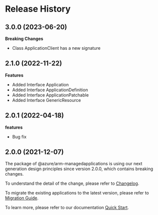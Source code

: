 # Release History
    
## 3.0.0 (2023-06-20)
    
**Breaking Changes**

  - Class ApplicationClient has a new signature
    
    
## 2.1.0 (2022-11-22)
    
**Features**

  - Added Interface Application
  - Added Interface ApplicationDefinition
  - Added Interface ApplicationPatchable
  - Added Interface GenericResource
    
## 2.0.1 (2022-04-18)

**features**

  - Bug fix

## 2.0.0 (2021-12-07)

The package of @azure/arm-managedapplications is using our next generation design principles since version 2.0.0, which contains breaking changes.

To understand the detail of the change, please refer to [Changelog](https://aka.ms/js-track2-changelog).

To migrate the existing applications to the latest version, please refer to [Migration Guide](https://aka.ms/js-track2-migration-guide).

To learn more, please refer to our documentation [Quick Start](https://aka.ms/js-track2-quickstart).

